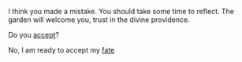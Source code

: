 I think you made a mistake. You should take some time to reflect. 
The garden will welcome you, trust in the divine providence.

Do you [accept](https://www.youtube.com/watch?v=2u86NS3NtMw)?

No, I am ready to accept my [fate](../day-dream/day-dream.md)